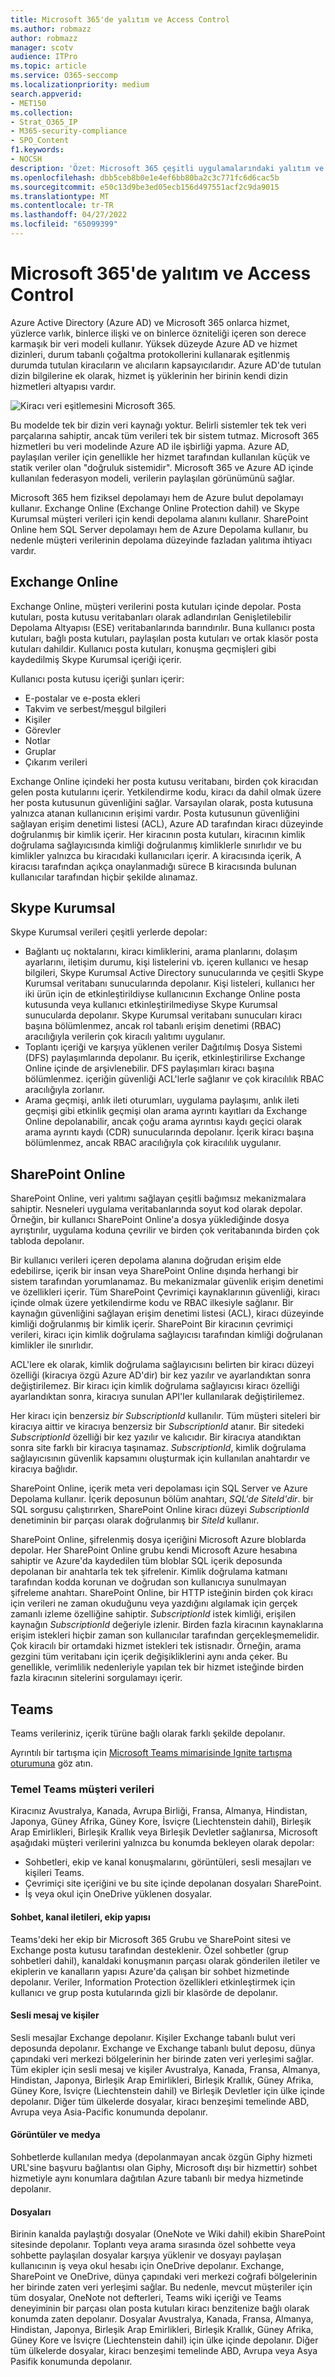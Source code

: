 ```yaml
---
title: Microsoft 365'de yalıtım ve Access Control
ms.author: robmazz
author: robmazz
manager: scotv
audience: ITPro
ms.topic: article
ms.service: O365-seccomp
ms.localizationpriority: medium
search.appverid:
- MET150
ms.collection:
- Strat_O365_IP
- M365-security-compliance
- SPO_Content
f1.keywords:
- NOCSH
description: 'Özet: Microsoft 365 çeşitli uygulamalarındaki yalıtım ve erişim denetiminin açıklaması.'
ms.openlocfilehash: dbb5ceb8b0e1e4ef6bb80ba2c3c771fc6d6cac5b
ms.sourcegitcommit: e50c13d9be3ed05ecb156d497551acf2c9da9015
ms.translationtype: MT
ms.contentlocale: tr-TR
ms.lasthandoff: 04/27/2022
ms.locfileid: "65099399"
---
```

# <a name="isolation-and-access-control-in-microsoft-365"></a>Microsoft 365'de yalıtım ve Access Control

Azure Active Directory (Azure AD) ve Microsoft 365 onlarca hizmet, yüzlerce varlık, binlerce ilişki ve on binlerce özniteliği içeren son derece karmaşık bir veri modeli kullanır. Yüksek düzeyde Azure AD ve hizmet dizinleri, durum tabanlı çoğaltma protokollerini kullanarak eşitlenmiş durumda tutulan kiracıların ve alıcıların kapsayıcılarıdır. Azure AD'de tutulan dizin bilgilerine ek olarak, hizmet iş yüklerinin her birinin kendi dizin hizmetleri altyapısı vardır.
 
![Kiracı veri eşitlemesini Microsoft 365.](../media/office-365-isolation-tenant-data-sync.png)

Bu modelde tek bir dizin veri kaynağı yoktur. Belirli sistemler tek tek veri parçalarına sahiptir, ancak tüm verileri tek bir sistem tutmaz. Microsoft 365 hizmetleri bu veri modelinde Azure AD ile işbirliği yapma. Azure AD, paylaşılan veriler için genellikle her hizmet tarafından kullanılan küçük ve statik veriler olan "doğruluk sistemidir". Microsoft 365 ve Azure AD içinde kullanılan federasyon modeli, verilerin paylaşılan görünümünü sağlar.

Microsoft 365 hem fiziksel depolamayı hem de Azure bulut depolamayı kullanır. Exchange Online (Exchange Online Protection dahil) ve Skype Kurumsal müşteri verileri için kendi depolama alanını kullanır. SharePoint Online hem SQL Server depolamayı hem de Azure Depolama kullanır, bu nedenle müşteri verilerinin depolama düzeyinde fazladan yalıtıma ihtiyacı vardır.

## <a name="exchange-online"></a>Exchange Online

Exchange Online, müşteri verilerini posta kutuları içinde depolar. Posta kutuları, posta kutusu veritabanları olarak adlandırılan Genişletilebilir Depolama Altyapısı (ESE) veritabanlarında barındırılır. Buna kullanıcı posta kutuları, bağlı posta kutuları, paylaşılan posta kutuları ve ortak klasör posta kutuları dahildir. Kullanıcı posta kutuları, konuşma geçmişleri gibi kaydedilmiş Skype Kurumsal içeriği içerir.

Kullanıcı posta kutusu içeriği şunları içerir:

- E-postalar ve e-posta ekleri
- Takvim ve serbest/meşgul bilgileri
- Kişiler
- Görevler
- Notlar
- Gruplar
- Çıkarım verileri

Exchange Online içindeki her posta kutusu veritabanı, birden çok kiracıdan gelen posta kutularını içerir. Yetkilendirme kodu, kiracı da dahil olmak üzere her posta kutusunun güvenliğini sağlar. Varsayılan olarak, posta kutusuna yalnızca atanan kullanıcının erişimi vardır. Posta kutusunun güvenliğini sağlayan erişim denetimi listesi (ACL), Azure AD tarafından kiracı düzeyinde doğrulanmış bir kimlik içerir. Her kiracının posta kutuları, kiracının kimlik doğrulama sağlayıcısında kimliği doğrulanmış kimliklerle sınırlıdır ve bu kimlikler yalnızca bu kiracıdaki kullanıcıları içerir. A kiracısında içerik, A kiracısı tarafından açıkça onaylanmadığı sürece B kiracısında bulunan kullanıcılar tarafından hiçbir şekilde alınamaz.

## <a name="skype-for-business"></a>Skype Kurumsal

Skype Kurumsal verileri çeşitli yerlerde depolar:

- Bağlantı uç noktalarını, kiracı kimliklerini, arama planlarını, dolaşım ayarlarını, iletişim durumu, kişi listelerini vb. içeren kullanıcı ve hesap bilgileri, Skype Kurumsal Active Directory sunucularında ve çeşitli Skype Kurumsal veritabanı sunucularında depolanır. Kişi listeleri, kullanıcı her iki ürün için de etkinleştirildiyse kullanıcının Exchange Online posta kutusunda veya kullanıcı etkinleştirilmediyse Skype Kurumsal sunucularda depolanır. Skype Kurumsal veritabanı sunucuları kiracı başına bölümlenmez, ancak rol tabanlı erişim denetimi (RBAC) aracılığıyla verilerin çok kiracılı yalıtımı uygulanır.
- Toplantı içeriği ve karşıya yüklenen veriler Dağıtılmış Dosya Sistemi (DFS) paylaşımlarında depolanır. Bu içerik, etkinleştirilirse Exchange Online içinde de arşivlenebilir. DFS paylaşımları kiracı başına bölümlenmez. içeriğin güvenliği ACL'lerle sağlanır ve çok kiracılılık RBAC aracılığıyla zorlanır.
- Arama geçmişi, anlık ileti oturumları, uygulama paylaşımı, anlık ileti geçmişi gibi etkinlik geçmişi olan arama ayrıntı kayıtları da Exchange Online depolanabilir, ancak çoğu arama ayrıntısı kaydı geçici olarak arama ayrıntı kaydı (CDR) sunucularında depolanır. İçerik kiracı başına bölümlenmez, ancak RBAC aracılığıyla çok kiracılılık uygulanır.

## <a name="sharepoint-online"></a>SharePoint Online

SharePoint Online, veri yalıtımı sağlayan çeşitli bağımsız mekanizmalara sahiptir. Nesneleri uygulama veritabanlarında soyut kod olarak depolar. Örneğin, bir kullanıcı SharePoint Online'a dosya yüklediğinde dosya ayrıştırılır, uygulama koduna çevrilir ve birden çok veritabanında birden çok tabloda depolanır.

Bir kullanıcı verileri içeren depolama alanına doğrudan erişim elde edebilirse, içerik bir insan veya SharePoint Online dışında herhangi bir sistem tarafından yorumlanamaz. Bu mekanizmalar güvenlik erişim denetimi ve özellikleri içerir. Tüm SharePoint Çevrimiçi kaynaklarının güvenliği, kiracı içinde olmak üzere yetkilendirme kodu ve RBAC ilkesiyle sağlanır. Bir kaynağın güvenliğini sağlayan erişim denetimi listesi (ACL), kiracı düzeyinde kimliği doğrulanmış bir kimlik içerir. SharePoint Bir kiracının çevrimiçi verileri, kiracı için kimlik doğrulama sağlayıcısı tarafından kimliği doğrulanan kimlikler ile sınırlıdır.

ACL'lere ek olarak, kimlik doğrulama sağlayıcısını belirten bir kiracı düzeyi özelliği (kiracıya özgü Azure AD'dir) bir kez yazılır ve ayarlandıktan sonra değiştirilemez. Bir kiracı için kimlik doğrulama sağlayıcısı kiracı özelliği ayarlandıktan sonra, kiracıya sunulan API'ler kullanılarak değiştirilemez.

Her kiracı için benzersiz *bir SubscriptionId* kullanılır. Tüm müşteri siteleri bir kiracıya aittir ve kiracıya benzersiz bir *SubscriptionId* atanır. Bir sitedeki *SubscriptionId* özelliği bir kez yazılır ve kalıcıdır. Bir kiracıya atandıktan sonra site farklı bir kiracıya taşınamaz. *SubscriptionId*, kimlik doğrulama sağlayıcısının güvenlik kapsamını oluşturmak için kullanılan anahtardır ve kiracıya bağlıdır.

SharePoint Online, içerik meta veri depolaması için SQL Server ve Azure Depolama kullanır. İçerik deposunun bölüm anahtarı, *SQL'de SiteId'dir*. bir SQL sorgusu çalıştırırken, SharePoint Online kiracı düzeyi *SubscriptionId* denetiminin bir parçası olarak doğrulanmış bir *SiteId* kullanır.

SharePoint Online, şifrelenmiş dosya içeriğini Microsoft Azure bloblarda depolar. Her SharePoint Online grubu kendi Microsoft Azure hesabına sahiptir ve Azure'da kaydedilen tüm bloblar SQL içerik deposunda depolanan bir anahtarla tek tek şifrelenir. Kimlik doğrulama katmanı tarafından kodda korunan ve doğrudan son kullanıcıya sunulmayan şifreleme anahtarı. SharePoint Online, bir HTTP isteğinin birden çok kiracı için verileri ne zaman okuduğunu veya yazdığını algılamak için gerçek zamanlı izleme özelliğine sahiptir. *SubscriptionId* istek kimliği, erişilen kaynağın *SubscriptionId* değeriyle izlenir. Birden fazla kiracının kaynaklarına erişim istekleri hiçbir zaman son kullanıcılar tarafından gerçekleşmemelidir. Çok kiracılı bir ortamdaki hizmet istekleri tek istisnadır. Örneğin, arama gezgini tüm veritabanı için içerik değişikliklerini aynı anda çeker. Bu genellikle, verimlilik nedenleriyle yapılan tek bir hizmet isteğinde birden fazla kiracının sitelerini sorgulamayı içerir.

## <a name="teams"></a>Teams

Teams verileriniz, içerik türüne bağlı olarak farklı şekilde depolanır. 

Ayrıntılı bir tartışma için [Microsoft Teams mimarisinde Ignite tartışma oturumuna](https://channel9.msdn.com/Events/Ignite/Microsoft-Ignite-Orlando-2017/BRK3071) göz atın.

### <a name="core-teams-customer-data"></a>Temel Teams müşteri verileri

Kiracınız Avustralya, Kanada, Avrupa Birliği, Fransa, Almanya, Hindistan, Japonya, Güney Afrika, Güney Kore, İsviçre (Liechtenstein dahil), Birleşik Arap Emirlikleri, Birleşik Krallık veya Birleşik Devletler sağlanırsa, Microsoft aşağıdaki müşteri verilerini yalnızca bu konumda bekleyen olarak depolar:

- Sohbetleri, ekip ve kanal konuşmalarını, görüntüleri, sesli mesajları ve kişileri Teams.
- Çevrimiçi site içeriğini ve bu site içinde depolanan dosyaları SharePoint.
- İş veya okul için OneDrive yüklenen dosyalar.

#### <a name="chat-channel-messages-team-structure"></a>Sohbet, kanal iletileri, ekip yapısı

Teams'deki her ekip bir Microsoft 365 Grubu ve SharePoint sitesi ve Exchange posta kutusu tarafından desteklenir. Özel sohbetler (grup sohbetleri dahil), kanaldaki konuşmanın parçası olarak gönderilen iletiler ve ekiplerin ve kanalların yapısı Azure'da çalışan bir sohbet hizmetinde depolanır. Veriler, Information Protection özellikleri etkinleştirmek için kullanıcı ve grup posta kutularında gizli bir klasörde de depolanır.

#### <a name="voicemail-and-contacts"></a>Sesli mesaj ve kişiler

Sesli mesajlar Exchange depolanır. Kişiler Exchange tabanlı bulut veri deposunda depolanır. Exchange ve Exchange tabanlı bulut deposu, dünya çapındaki veri merkezi bölgelerinin her birinde zaten veri yerleşimi sağlar. Tüm ekipler için sesli mesaj ve kişiler Avustralya, Kanada, Fransa, Almanya, Hindistan, Japonya, Birleşik Arap Emirlikleri, Birleşik Krallık, Güney Afrika, Güney Kore, İsviçre (Liechtenstein dahil) ve Birleşik Devletler için ülke içinde depolanır. Diğer tüm ülkelerde dosyalar, kiracı benzeşimi temelinde ABD, Avrupa veya Asia-Pacific konumunda depolanır.

#### <a name="images-and-media"></a>Görüntüler ve medya

Sohbetlerde kullanılan medya (depolanmayan ancak özgün Giphy hizmeti URL'sine başvuru bağlantısı olan Giphy, Microsoft dışı bir hizmettir) sohbet hizmetiyle aynı konumlara dağıtılan Azure tabanlı bir medya hizmetinde depolanır.

#### <a name="files"></a>Dosyaları

Birinin kanalda paylaştığı dosyalar (OneNote ve Wiki dahil) ekibin SharePoint sitesinde depolanır. Toplantı veya arama sırasında özel sohbette veya sohbette paylaşılan dosyalar karşıya yüklenir ve dosyayı paylaşan kullanıcının iş veya okul hesabı için OneDrive depolanır. Exchange, SharePoint ve OneDrive, dünya çapındaki veri merkezi coğrafi bölgelerinin her birinde zaten veri yerleşimi sağlar. Bu nedenle, mevcut müşteriler için tüm dosyalar, OneNote not defterleri, Teams wiki içeriği ve Teams deneyiminin bir parçası olan posta kutuları kiracı benzitenize bağlı olarak konumda zaten depolanır. Dosyalar Avustralya, Kanada, Fransa, Almanya, Hindistan, Japonya, Birleşik Arap Emirlikleri, Birleşik Krallık, Güney Afrika, Güney Kore ve İsviçre (Liechtenstein dahil) için ülke içinde depolanır. Diğer tüm ülkelerde dosyalar, kiracı benzeşimi temelinde ABD, Avrupa veya Asya Pasifik konumunda depolanır.
